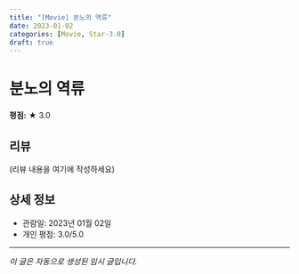 ```yaml
---
title: "[Movie] 분노의 역류"
date: 2023-01-02
categories: [Movie, Star-3.0]
draft: true
---
```


# 분노의 역류

**평점:** ★ 3.0

## 리뷰

(리뷰 내용을 여기에 작성하세요)

## 상세 정보

- 관람일: 2023년 01월 02일
- 개인 평점: 3.0/5.0

---

*이 글은 자동으로 생성된 임시 글입니다.*
